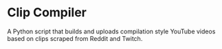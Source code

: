 # Clip Compiler

A Python script that builds and uploads compilation style YouTube videos based on clips scraped from Reddit and Twitch.
